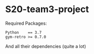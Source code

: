 # S20-team3-project

Required Packages:

    Python    == 3.7
    gym-retro >= 0.7.0
    
And all their dependencies (quite a lot)
